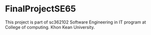 # FinalProjectSE65

This project is part of sc362102 Software Engineering in IT program at College of computing. Khon Kean University.
